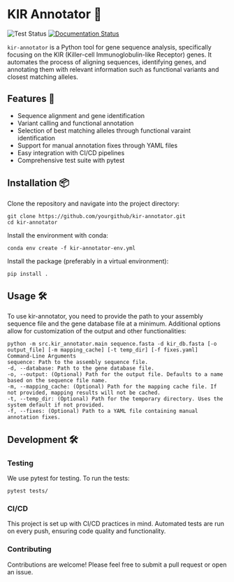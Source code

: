 # KIR Annotator 🧬

![Test Status](https://github.com/michael-ford/kir-annotator/actions/workflows/test.yml/badge.svg) [![Documentation Status](https://readthedocs.org/projects/kir-annotator/badge/?version=latest)](https://kir-annotator.readthedocs.io/en/latest/?badge=latest)

`kir-annotator` is a Python tool for gene sequence analysis, specifically focusing on the KIR (Killer-cell Immunoglobulin-like Receptor) genes. It automates the process of aligning sequences, identifying genes, and annotating them with relevant information such as functional variants and closest matching alleles.

## Features 🚀

- Sequence alignment and gene identification
- Variant calling and functional annotation
- Selection of best matching alleles through functional varaint identification
- Support for manual annotation fixes through YAML files
- Easy integration with CI/CD pipelines
- Comprehensive test suite with pytest

## Installation 📦

Clone the repository and navigate into the project directory:

```
git clone https://github.com/yourgithub/kir-annotator.git
cd kir-annotator
```
Install the environment with conda:
```
conda env create -f kir-annotator-env.yml
```

Install the package (preferably in a virtual environment):
```
pip install .
```

## Usage 🛠
To use kir-annotator, you need to provide the path to your assembly sequence file and the gene database file at a minimum. Additional options allow for customization of the output and other functionalities:

```
python -m src.kir_annotator.main sequence.fasta -d kir_db.fasta [-o output_file] [-m mapping_cache] [-t temp_dir] [-f fixes.yaml]
Command-Line Arguments
sequence: Path to the assembly sequence file.
-d, --database: Path to the gene database file.
-o, --output: (Optional) Path for the output file. Defaults to a name based on the sequence file name.
-m, --mapping_cache: (Optional) Path for the mapping cache file. If not provided, mapping results will not be cached.
-t, --temp_dir: (Optional) Path for the temporary directory. Uses the system default if not provided.
-f, --fixes: (Optional) Path to a YAML file containing manual annotation fixes.
```

## Development 🛠️
### Testing
We use pytest for testing. To run the tests:

`pytest tests/`

### CI/CD
This project is set up with CI/CD practices in mind. Automated tests are run on every push, ensuring code quality and functionality.

### Contributing
Contributions are welcome! Please feel free to submit a pull request or open an issue.
